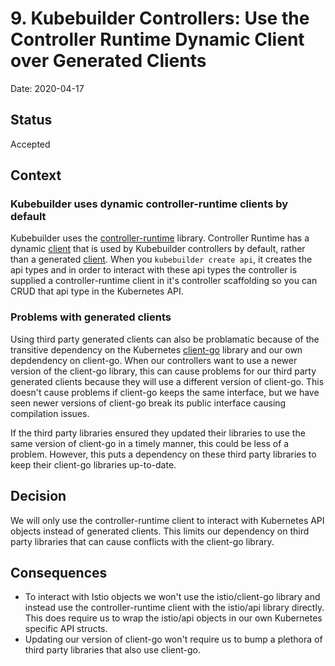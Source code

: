# 9. Kubebuilder Controllers: Use the Controller Runtime Dynamic Client over Generated Clients

Date: 2020-04-17

## Status

Accepted

## Context

### Kubebuilder uses dynamic controller-runtime clients by default
Kubebuilder uses the
[controller-runtime](https://github.com/kubernetes-sigs/controller-runtime)
library. Controller Runtime has a dynamic
[client](https://pkg.go.dev/sigs.k8s.io/controller-runtime/pkg/client) that
is used by Kubebuilder controllers by default, rather than a generated
[client](https://github.com/kubernetes/community/blob/master/contributors/devel/sig-api-machinery/generating-clientset.md).
When you `kubebuilder create api`, it creates the api types and in order to
interact with these api types the controller is supplied a controller-runtime
client in it's controller scaffolding so you can CRUD that api type in the
Kubernetes API.

### Problems with generated clients

Using third party generated clients can also be problamatic because of the
transitive dependency on the Kubernetes
[client-go](https://github.com/kubernetes/client-go) library and our own
depdendency on client-go. When our controllers want to use a newer version of
the client-go library, this can cause problems for our third party generated
clients because they will use a different version of client-go. This doesn't
cause problems if client-go keeps the same interface, but we have seen newer
versions of client-go break its public interface causing compilation issues.

If the third party libraries ensured they updated their libraries to use the
same version of client-go in a timely manner, this could be less of a
problem. However, this puts a dependency on these third party libraries to
keep their client-go libraries up-to-date.

## Decision

We will only use the controller-runtime client to interact with Kubernetes
API objects instead of generated clients. This limits our dependency on third
party libraries that can cause conflicts with the client-go library.

## Consequences

- To interact with Istio objects we won't use the istio/client-go library and
instead use the controller-runtime client with the istio/api library
directly. This does require us to wrap the istio/api objects in our own
Kubernetes specific API structs.
- Updating our version of client-go won't require us to bump a plethora of
third party libraries that also use client-go.